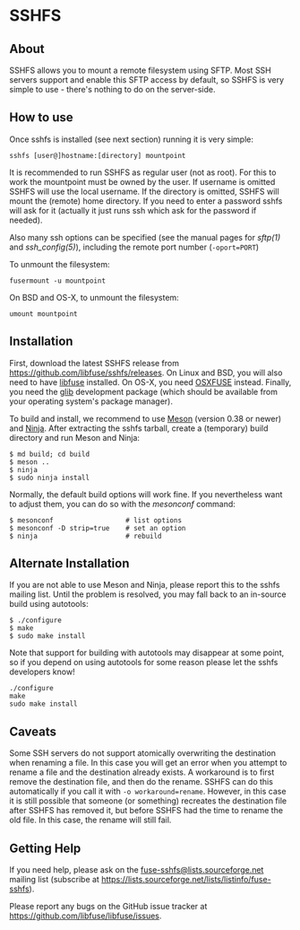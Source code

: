 SSHFS
=====


About
-----

SSHFS allows you to mount a remote filesystem using SFTP. Most SSH
servers support and enable this SFTP access by default, so SSHFS is
very simple to use - there's nothing to do on the server-side.


How to use
----------

Once sshfs is installed (see next section) running it is very simple:

    sshfs [user@]hostname:[directory] mountpoint

It is recommended to run SSHFS as regular user (not as root).  For
this to work the mountpoint must be owned by the user.  If username is
omitted SSHFS will use the local username. If the directory is
omitted, SSHFS will mount the (remote) home directory.  If you need to
enter a password sshfs will ask for it (actually it just runs ssh
which ask for the password if needed).

Also many ssh options can be specified (see the manual pages for
*sftp(1)* and *ssh_config(5)*), including the remote port number
(`-oport=PORT`)

To unmount the filesystem:

    fusermount -u mountpoint

On BSD and OS-X, to unmount the filesystem:

    umount mountpoint


Installation
------------

First, download the latest SSHFS release from
https://github.com/libfuse/sshfs/releases. On Linux and BSD, you will
also need to have [libfuse](http://github.com/libfuse/libfuse)
installed. On OS-X, you need [OSXFUSE](https://osxfuse.github.io/)
instead. Finally, you need the
[glib](https://developer.gnome.org/glib/stable/) development package
(which should be available from your operating system's package
manager).

To build and install, we recommend to use
[Meson](http://mesonbuild.com/) (version 0.38 or newer) and
[Ninja](https://ninja-build.org).  After extracting the sshfs tarball,
create a (temporary) build directory and run Meson and Ninja:

    $ md build; cd build
    $ meson ..
    $ ninja
    $ sudo ninja install

Normally, the default build options will work fine. If you
nevertheless want to adjust them, you can do so with the *mesonconf*
command:

    $ mesonconf                  # list options 
    $ mesonconf -D strip=true    # set an option
    $ ninja                      # rebuild


Alternate Installation
----------------------

If you are not able to use Meson and Ninja, please report this to the
sshfs mailing list. Until the problem is resolved, you may fall back
to an in-source build using autotools:

    $ ./configure
    $ make
    $ sudo make install

Note that support for building with autotools may disappear at some
point, so if you depend on using autotools for some reason please let
the sshfs developers know!


    ./configure
    make
    sudo make install


Caveats
-------

Some SSH servers do not support atomically overwriting the destination
when renaming a file. In this case you will get an error when you
attempt to rename a file and the destination already exists. A
workaround is to first remove the destination file, and then do the
rename. SSHFS can do this automatically if you call it with `-o
workaround=rename`. However, in this case it is still possible that
someone (or something) recreates the destination file after SSHFS has
removed it, but before SSHFS had the time to rename the old file. In
this case, the rename will still fail.

    
Getting Help
------------

If you need help, please ask on the <fuse-sshfs@lists.sourceforge.net>
mailing list (subscribe at
https://lists.sourceforge.net/lists/listinfo/fuse-sshfs).

Please report any bugs on the GitHub issue tracker at
https://github.com/libfuse/libfuse/issues.

